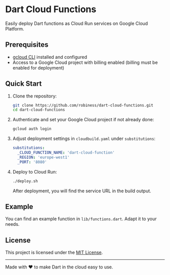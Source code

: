 # Dart Cloud Functions

Easily deploy Dart functions as Cloud Run services on Google Cloud Platform.

## Prerequisites

- [gcloud CLI](https://cloud.google.com/sdk/docs/install) installed and configured
- Access to a Google Cloud project with billing enabled (billing must be enabled for deployment)

## Quick Start

1. Clone the repository:
   ```sh
   git clone https://github.com/robiness/dart-cloud-functions.git
   cd dart-cloud-functions
   ```
2. Authenticate and set your Google Cloud project if not already done:
   ```sh
   gcloud auth login
   ```
3. Adjust deployment settings in `cloudbuild.yaml` under `substitutions`:
   ```yaml
   substitutions:
     _CLOUD_FUNCTION_NAME: 'dart-cloud-function'
     _REGION: 'europe-west1'
     _PORT: '8080'
   ```
4. Deploy to Cloud Run:
   ```sh
   ./deploy.sh
   ```
   After deployment, you will find the service URL in the build output.

## Example

You can find an example function in `lib/functions.dart`. Adapt it to your needs.

## License

This project is licensed under the [MIT License](LICENSE).

---

Made with ❤️ to make Dart in the cloud easy to use.

